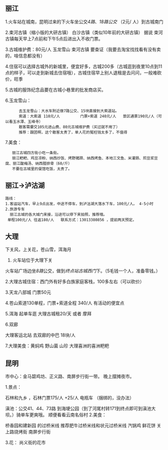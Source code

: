 
## 丽江 ##

1.火车站在城南，昆明过来的下火车坐公交*4路*、*18路公交* （2元/ 人）到古城南门

2.束河古镇（缩小版的大研古镇） 白沙古镇（类似10年前的大研古镇） 据说 束河古镇每天早上7点前和下午5点后进出入不收门票。

3.古城维护费：80元/人  玉龙雪山  束河古镇 要查证（我要去淘宝找找看有没有卖的，啥信息都没有）

4.住宿可以选择古城外的新城里，便宜好多，古城200多（古城逛到夜里10点到11点的样子，可以走到新城去住宿哦），古城住宿早上别人退租是去问问，一般难砍价，旺季

5.古城的服饰纪念品要在古城小巷里的批发商店买。

6.玉龙雪山：

		  去玉龙雪山：大水车附近做7路公交、15块直接到大索道站。
		  索道：大索道 110元/人         门票+索道 240元/人   景区通票190元/人（可以看玉水潭、玉峰寺）
		  散客需要交105元进山费、80元古城维护费（买过就不用了） 
		  推荐：跟团啊，这个散客太贵了，单人花的冤枉钱太多了，不值得

7.美食：

	   丽江古城四方街小吃一条街。
	   丽江粑粑、鸡豆凉粉、纳西炒饭、烤野猪蹄、纳西烤鱼、本地三文鱼、米灌肠、煎豆浆豆腐、丽江酸梅汤、纳西腊排骨（60/斤）
	   不要在古城里的餐馆吃饭，太贵了。


## 丽江→泸沽湖 ##

	路线：
	1.客运站汽车，早上9点出发，中途不停车，到泸沽湖大落水下车，100元/人。 4-5小时
	2.旅游专车 
	  丽江古城的各大城门来接，沿途可以停下来拍照，推荐哦。
	 单程100元/人 往返180/人   联系方式：13013380856 ，提前两天预定。

## 大理 ##

下关风，上关花，苍山雪，洱海月

1. 火车站位于大理下关

  火车站广场边坐*8路*公交，做到*终点站古城西门*下。（5毛钱一个人，准备零钱。）

 2.大理古城住宿：西门外有好多白族家庭客栈，100多左右（可以砍价）

 3.天龙八部城 门票50元
 
 4.苍山索道130单程，门票+索道全程 340/人 有活动的便宜点

 5.洱海 起单车逛 大理古城租20/天 或者 摩拜

 6.双廊 

   大理客运北站 去双廊的中巴 18块/人 

7.大理美食：黄焖鸡 野山菌 山珍  大理喜洲的喜洲粑粑


## 昆明 ##

市中心：金马碧鸡坊、正义路、南屏步行街一带。 晚上摆摊夜市。

1.景点：

  石林和九乡 ，石林门票175/人 +25/人 电瓶车  （捆绑的，没办法）

  滇池：公交41、44、73路 到海埂公园（到了河尾村转171到终点即可到滇池大坝。）骑单车更爽哦。
       顺便看看云南名俗村
2.美食：

  桥香园和建新园 的过桥米线  推荐肥牛过桥米线和状元过桥米线
  汽锅鸡
  鲜花饼
  关上路烧烤街 南屏步行街

3.花：
  尚义街的花市